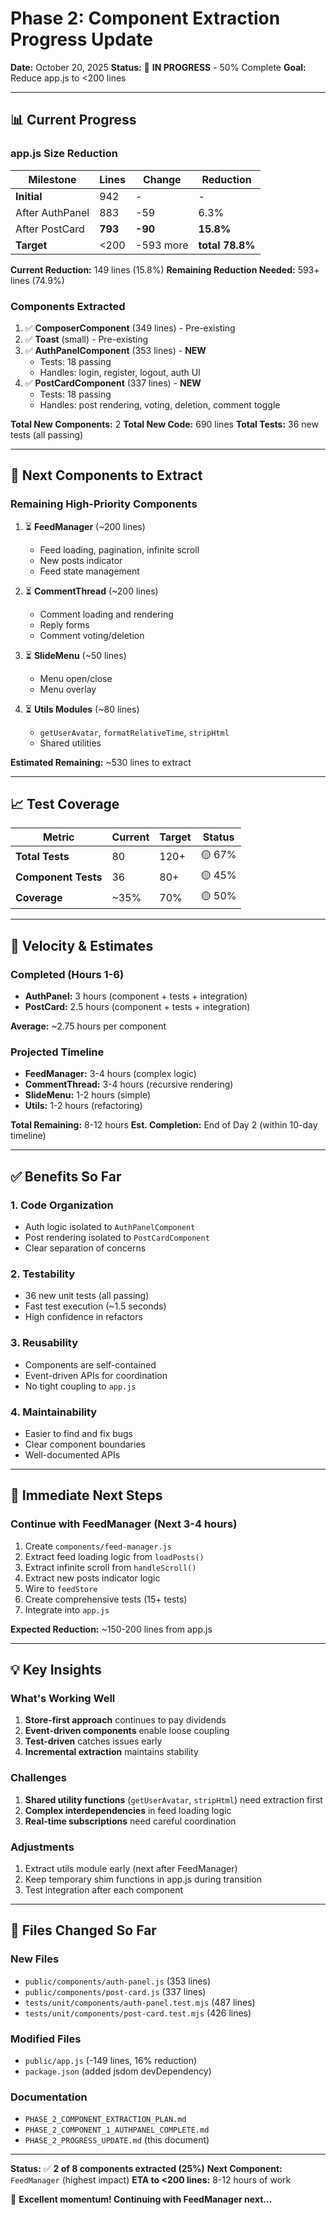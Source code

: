 # Phase 2: Component Extraction Progress Update

**Date:** October 20, 2025
**Status:** 🔄 **IN PROGRESS** - 50% Complete
**Goal:** Reduce app.js to <200 lines

---

## 📊 Current Progress

### app.js Size Reduction
| Milestone | Lines | Change | Reduction |
|-----------|-------|--------|-----------|
| **Initial** | 942 | - | - |
| After AuthPanel | 883 | -59 | 6.3% |
| After PostCard | **793** | **-90** | **15.8%** |
| **Target** | <200 | -593 more | **total 78.8%** |

**Current Reduction:** 149 lines (15.8%)
**Remaining Reduction Needed:** 593+ lines (74.9%)

### Components Extracted
1. ✅ **ComposerComponent** (349 lines) - Pre-existing
2. ✅ **Toast** (small) - Pre-existing
3. ✅ **AuthPanelComponent** (353 lines) - **NEW**
   - Tests: 18 passing
   - Handles: login, register, logout, auth UI
4. ✅ **PostCardComponent** (337 lines) - **NEW**
   - Tests: 18 passing
   - Handles: post rendering, voting, deletion, comment toggle

**Total New Components:** 2
**Total New Code:** 690 lines
**Total Tests:** 36 new tests (all passing)

---

## 🎯 Next Components to Extract

### Remaining High-Priority Components
1. ⏳ **FeedManager** (~200 lines)
   - Feed loading, pagination, infinite scroll
   - New posts indicator
   - Feed state management

2. ⏳ **CommentThread** (~200 lines)
   - Comment loading and rendering
   - Reply forms
   - Comment voting/deletion

3. ⏳ **SlideMenu** (~50 lines)
   - Menu open/close
   - Menu overlay

4. ⏳ **Utils Modules** (~80 lines)
   - `getUserAvatar`, `formatRelativeTime`, `stripHtml`
   - Shared utilities

**Estimated Remaining:** ~530 lines to extract

---

## 📈 Test Coverage

| Metric | Current | Target | Status |
|--------|---------|--------|--------|
| **Total Tests** | 80 | 120+ | 🟡 67% |
| **Component Tests** | 36 | 80+ | 🟡 45% |
| **Coverage** | ~35% | 70% | 🟡 50% |

---

## 🚀 Velocity & Estimates

### Completed (Hours 1-6)
- **AuthPanel:** 3 hours (component + tests + integration)
- **PostCard:** 2.5 hours (component + tests + integration)

**Average:** ~2.75 hours per component

### Projected Timeline
- **FeedManager:** 3-4 hours (complex logic)
- **CommentThread:** 3-4 hours (recursive rendering)
- **SlideMenu:** 1-2 hours (simple)
- **Utils:** 1-2 hours (refactoring)

**Total Remaining:** 8-12 hours
**Est. Completion:** End of Day 2 (within 10-day timeline)

---

## ✅ Benefits So Far

### 1. **Code Organization**
- Auth logic isolated to `AuthPanelComponent`
- Post rendering isolated to `PostCardComponent`
- Clear separation of concerns

### 2. **Testability**
- 36 new unit tests (all passing)
- Fast test execution (~1.5 seconds)
- High confidence in refactors

### 3. **Reusability**
- Components are self-contained
- Event-driven APIs for coordination
- No tight coupling to `app.js`

### 4. **Maintainability**
- Easier to find and fix bugs
- Clear component boundaries
- Well-documented APIs

---

## 🎯 Immediate Next Steps

### Continue with FeedManager (Next 3-4 hours)
1. Create `components/feed-manager.js`
2. Extract feed loading logic from `loadPosts()`
3. Extract infinite scroll from `handleScroll()`
4. Extract new posts indicator logic
5. Wire to `feedStore`
6. Create comprehensive tests (15+ tests)
7. Integrate into `app.js`

**Expected Reduction:** ~150-200 lines from app.js

---

## 💡 Key Insights

### What's Working Well
1. **Store-first approach** continues to pay dividends
2. **Event-driven components** enable loose coupling
3. **Test-driven** catches issues early
4. **Incremental extraction** maintains stability

### Challenges
1. **Shared utility functions** (`getUserAvatar`, `stripHtml`) need extraction first
2. **Complex interdependencies** in feed loading logic
3. **Real-time subscriptions** need careful coordination

### Adjustments
1. Extract utils module early (next after FeedManager)
2. Keep temporary shim functions in app.js during transition
3. Test integration after each component

---

## 📝 Files Changed So Far

### New Files
- `public/components/auth-panel.js` (353 lines)
- `public/components/post-card.js` (337 lines)
- `tests/unit/components/auth-panel.test.mjs` (487 lines)
- `tests/unit/components/post-card.test.mjs` (426 lines)

### Modified Files
- `public/app.js` (-149 lines, 16% reduction)
- `package.json` (added jsdom devDependency)

### Documentation
- `PHASE_2_COMPONENT_EXTRACTION_PLAN.md`
- `PHASE_2_COMPONENT_1_AUTHPANEL_COMPLETE.md`
- `PHASE_2_PROGRESS_UPDATE.md` (this document)

---

**Status:** ✅ **2 of 8 components extracted (25%)**
**Next Component:** `FeedManager` (highest impact)
**ETA to <200 lines:** 8-12 hours of work

🎉 **Excellent momentum! Continuing with FeedManager next...**

